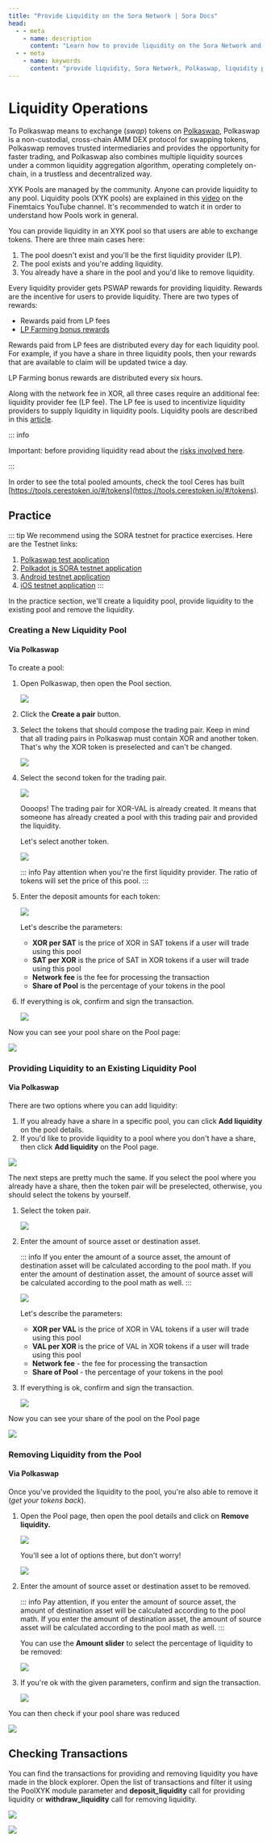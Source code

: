 ```yaml
---
title: "Provide Liquidity on the Sora Network | Sora Docs"
head:
  - - meta
    - name: description
      content: "Learn how to provide liquidity on the Sora Network and participate in the liquidity pools of Polkaswap. Discover the benefits of liquidity provision, the process of adding liquidity to pools, and how to earn rewards for your contributions to the Sora ecosystem."
  - - meta
    - name: keywords
      content: "provide liquidity, Sora Network, Polkaswap, liquidity pools, adding liquidity, liquidity rewards, Sora ecosystem"
---
```


<!-- TODO:
- update image names in this topic
- check image alignment
-->

# Liquidity Operations

To Polkaswap means to exchange (_swap_) tokens on [Polkaswap](https://polkaswap.io/), Polkaswap is a non-custodial, cross-chain AMM DEX protocol for swapping tokens, Polkaswap removes trusted intermediaries and provides the opportunity for faster trading, and Polkaswap also combines multiple liquidity sources under a common liquidity aggregation algorithm, operating completely on-chain, in a trustless and decentralized way.

XYK Pools are managed by the community. Anyone can provide liquidity to any pool. Liquidity pools (XYK pools) are explained in this [video](https://www.youtube.com/watch?v=cizLhxSKrAc) on the Finemtaics YouTube channel. It's recommended to watch it in order to understand how Pools work in general.

You can provide liquidity in an XYK pool so that users are able to exchange tokens. There are three main cases here:

1. The pool doesn't exist and you'll be the first liquidity provider (LP).
2. The pool exists and you're adding liquidity.
3. You already have a share in the pool and you'd like to remove liquidity.

Every liquidity provider gets PSWAP rewards for providing liquidity. Rewards are the incentive for users to provide liquidity. There are two types of rewards:

- Rewards paid from LP fees
- [LP Farming bonus rewards](https://medium.com/polkaswap/pswap-rewards-1-polkaswap-liquidity-reward-farming-3e045d71509)

Rewards paid from LP fees are distributed every day for each liquidity pool. For example, if you have a share in three liquidity pools, then your rewards that are available to claim will be updated twice a day.

LP Farming bonus rewards are distributed every six hours.

Along with the network fee in XOR, all three cases require an additional fee: liquidity provider fee (LP fee). The LP fee is used to incentivize liquidity providers to supply liquidity in liquidity pools. Liquidity pools are described in this [article](https://medium.com/polkaswap/polkaswap-pools-48b726cf3a71).

::: info

Important: before providing liquidity read about the [risks involved here](https://wiki.sora.org/polkaswap/polkaswap-faq#what-are-the-risks-of-providing-liquidity-to-polkaswap).

:::

In order to see the total pooled amounts, check the tool Ceres has built [https://tools.cerestoken.io/#/tokens](https://tools.cerestoken.io/#/tokens).

## Practice

::: tip
We recommend using the SORA testnet for practice exercises. Here are the Testnet links:

1. [Polkaswap test application](https://test.polkaswap.io/)
2. [Polkadot js SORA testnet application](https://polkadot.js.org/apps/?rpc=wss%3A%2F%2Fws.stage.sora2.soramitsu.co.jp#/explorer)
3. [Android testnet application](https://play.google.com/store/apps/details?id=jp.co.soramitsu.sora.communitytesting&hl=en&gl=US)
4. [iOS testnet application](https://testflight.apple.com/join/670hF438)
   :::

In the practice section, we'll create a liquidity pool, provide liquidity to the existing pool and remove the liquidity.

### Creating a New Liquidity Pool

#### Via Polkaswap

To create a pool:

1. Open Polkaswap, then open the Pool section.

   ![](<.gitbook/assets/Untitled(7)(5).png>)

2. Click the **Create a pair** button.
3. Select the tokens that should compose the trading pair. Keep in mind that all trading pairs in Polkaswap must contain XOR and another token. That's why the XOR token is preselected and can't be changed.

   ![](<.gitbook/assets/Untitled(17).png>)

4. Select the second token for the trading pair.

   ![](<.gitbook/assets/Untitled(1)(14).png>)

   Oooops! The trading pair for XOR-VAL is already created. It means that someone has already created a pool with this trading pair and provided the liquidity.

   Let's select another token.

   ![](<.gitbook/assets/Untitled(2)(10).png>)

   ::: info
   Pay attention when you're the first liquidity provider. The ratio of tokens will set the price of this pool.
   :::

5. Enter the deposit amounts for each token:

   ![](<.gitbook/assets/Untitled(3)(9).png>)

   Let's describe the parameters:

   - **XOR per SAT** is the price of XOR in SAT tokens if a user will trade using this pool
   - **SAT per XOR** is the price of SAT in XOR tokens if a user will trade using this pool
   - **Network fee** is the fee for processing the transaction
   - **Share of Pool** is the percentage of your tokens in the pool

6. If everything is ok, confirm and sign the transaction.

   ![](<.gitbook/assets/Untitled(4)(7).png>)

Now you can see your pool share on the Pool page:

![](<.gitbook/assets/Untitled(5)(8).png>)

### Providing Liquidity to an Existing Liquidity Pool

#### Via Polkaswap

There are two options where you can add liquidity:

1. If you already have a share in a specific pool, you can click **Add liquidity** on the pool details.
2. If you'd like to provide liquidity to a pool where you don't have a share, then click **Add liquidity** on the Pool page.

![](<.gitbook/assets/Untitled(6)(2).png>)

The next steps are pretty much the same. If you select the pool where you already have a share, then the token pair will be preselected, otherwise, you should select the tokens by yourself.

1. Select the token pair.

   ![](<.gitbook/assets/Untitled(8)(1).png>)

2. Enter the amount of source asset or destination asset.

   ::: info
   If you enter the amount of a source asset, the amount of destination asset will be calculated according to the pool math. If you enter the amount of destination asset, the amount of source asset will be calculated according to the pool math as well.
   :::

   ![](<.gitbook/assets/Untitled(9).png>)

   Let's describe the parameters:

   - **XOR per VAL** is the price of XOR in VAL tokens if a user will trade using this pool
   - **VAL per XOR** is the price of VAL in XOR tokens if a user will trade using this pool
   - **Network fee** - the fee for processing the transaction
   - **Share of Pool** - the percentage of your tokens in the pool

3. If everything is ok, confirm and sign the transaction.

   ![](<.gitbook/assets/Untitled(10).png>)

Now you can see your share of the pool on the Pool page

![](<.gitbook/assets/Untitled(11)(1).png>)

### Removing Liquidity from the Pool

#### Via Polkaswap

Once you've provided the liquidity to the pool, you're also able to remove it (_get your tokens back_).

1. Open the Pool page, then open the pool details and click on **Remove liquidity.**

   ![](<.gitbook/assets/Untitled(12)(3).png>)

   You'll see a lot of options there, but don't worry!

   ![](<.gitbook/assets/Untitled(13)(3).png>)

2. Enter the amount of source asset or destination asset to be removed.

   ::: info
   Pay attention, if you enter the amount of source asset, the amount of destination asset will be calculated according to the pool math. If you enter the amount of destination asset, the amount of source asset will be calculated according to the pool math as well.
   :::

   You can use the **Amount slider** to select the percentage of liquidity to be removed:

   ![](.gitbook/assets/remove-liquidity.gif)

3. If you're ok with the given parameters, confirm and sign the transaction.

   ![](<.gitbook/assets/Untitled(14)(3).png>)

You can then check if your pool share was reduced

![](<.gitbook/assets/Untitled(15)(2).png>)

## Checking Transactions

You can find the transactions for providing and removing liquidity you have made in the block explorer. Open the list of transactions and filter it using the PoolXYK module parameter and **deposit_liquidity** call for providing liquidity or **withdraw_liquidity** call for removing liquidity.

![](<.gitbook/assets/Untitled(16)(2).png>)

![](<.gitbook/assets/Untitled(17)(1).png>)
